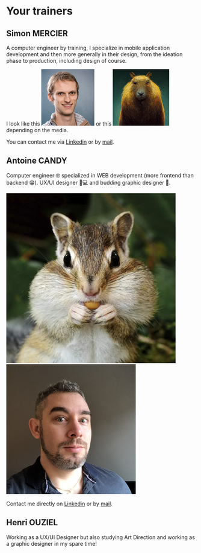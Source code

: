 # Your trainers

## Simon MERCIER

A computer engineer by training, I specialize in mobile application development and then more generally in their design, from the ideation phase to production, including design of course.

I look like this <img class="align-text trainer" src="../../assets/img/figma/introduction/trainers/simon_2.png"/> or this <img class="align-text trainer" src="../../assets/img/figma/introduction/trainers/simon_1.png"/> depending on the media.

You can contact me via [Linkedin](https://www.linkedin.com/in/merciersimon/) or by [mail](mailto:simon.mercier59@gmail.com).

## Antoine CANDY

Computer engineer 🤓 specialized in WEB development (more frontend than backend 😁). UX/UI designer 📱💻 and budding graphic designer 🎨.

<img class="trainer" src="../../assets/img/figma/introduction/trainers/antoine_1.jpg"/>
<img class="trainer" src="../../assets/img/figma/introduction/trainers/antoine_2.png"/>

Contact me directly on [Linkedin](https://fr.linkedin.com/in/antoine-candy-2347b1105) or by [mail](mailto:antoine.candy@gmail.com).

## Henri OUZIEL

Working as a UX/UI Designer but also studying Art Direction and working as a graphic designer in my spare time!